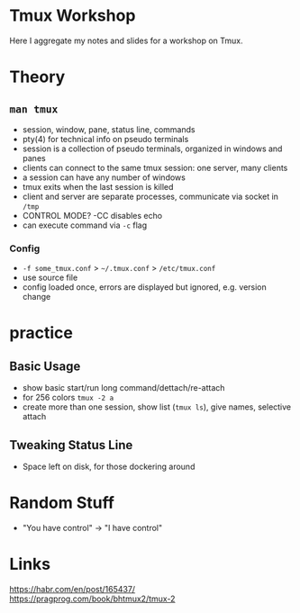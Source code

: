 # Tmux Workshop

Here I aggregate my notes and slides for a workshop on Tmux.

# Theory

## `man tmux`

* session, window, pane, status line, commands
* pty(4) for technical info on pseudo terminals
* session is a collection of pseudo terminals, organized in windows and panes
* clients can connect to the same tmux session: one server, many clients
* a session can have any number of windows
* tmux exits when the last session is killed
* client and server are separate processes, communicate via socket in `/tmp`
* CONTROL MODE? -CC disables echo
* can execute command via `-c` flag

### Config

* `-f some_tmux.conf` > `~/.tmux.conf` > `/etc/tmux.conf`
* use source file
* config loaded once, errors are displayed but ignored, e.g. version change




# practice

## Basic Usage

* show basic start/run long command/dettach/re-attach
* for 256 colors `tmux -2 a`
* create more than one session, show list (`tmux ls`), give names, selective attach

## Tweaking Status Line

* Space left on disk, for those dockering around

# Random Stuff

* "You have control" -> "I have control"


# Links
https://habr.com/en/post/165437/
https://pragprog.com/book/bhtmux2/tmux-2
